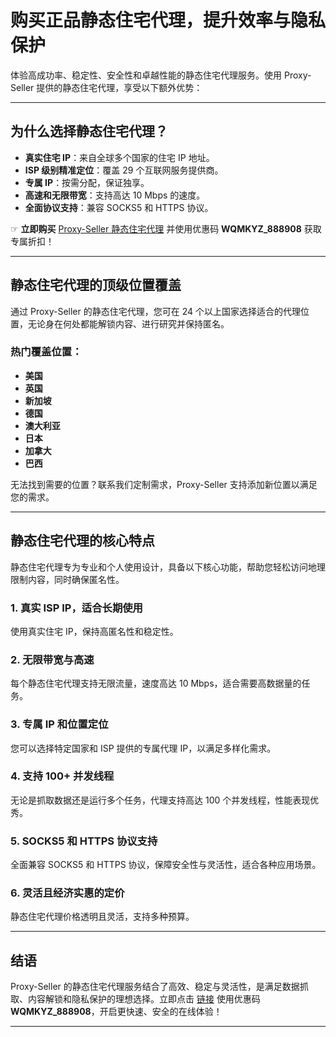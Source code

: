 # 购买正品静态住宅代理，提升效率与隐私保护

体验高成功率、稳定性、安全性和卓越性能的静态住宅代理服务。使用 Proxy-Seller 提供的静态住宅代理，享受以下额外优势：

---

## 为什么选择静态住宅代理？

- **真实住宅 IP**：来自全球多个国家的住宅 IP 地址。
- **ISP 级别精准定位**：覆盖 29 个互联网服务提供商。
- **专属 IP**：按需分配，保证独享。
- **高速和无限带宽**：支持高达 10 Mbps 的速度。
- **全面协议支持**：兼容 SOCKS5 和 HTTPS 协议。

☞ **立即购买** [Proxy-Seller 静态住宅代理](https://bit.ly/proxy-seller-coupon) 并使用优惠码 **WQMKYZ_888908** 获取专属折扣！

---

## 静态住宅代理的顶级位置覆盖

通过 Proxy-Seller 的静态住宅代理，您可在 24 个以上国家选择适合的代理位置，无论身在何处都能解锁内容、进行研究并保持匿名。

### 热门覆盖位置：
- **美国**
- **英国**
- **新加坡**
- **德国**
- **澳大利亚**
- **日本**
- **加拿大**
- **巴西**

无法找到需要的位置？联系我们定制需求，Proxy-Seller 支持添加新位置以满足您的需求。

---

## 静态住宅代理的核心特点

静态住宅代理专为专业和个人使用设计，具备以下核心功能，帮助您轻松访问地理限制内容，同时确保匿名性。

### **1. 真实 ISP IP，适合长期使用**
使用真实住宅 IP，保持高匿名性和稳定性。

### **2. 无限带宽与高速**
每个静态住宅代理支持无限流量，速度高达 10 Mbps，适合需要高数据量的任务。

### **3. 专属 IP 和位置定位**
您可以选择特定国家和 ISP 提供的专属代理 IP，以满足多样化需求。

### **4. 支持 100+ 并发线程**
无论是抓取数据还是运行多个任务，代理支持高达 100 个并发线程，性能表现优秀。

### **5. SOCKS5 和 HTTPS 协议支持**
全面兼容 SOCKS5 和 HTTPS 协议，保障安全性与灵活性，适合各种应用场景。

### **6. 灵活且经济实惠的定价**
静态住宅代理价格透明且灵活，支持多种预算。

---

## 结语

Proxy-Seller 的静态住宅代理服务结合了高效、稳定与灵活性，是满足数据抓取、内容解锁和隐私保护的理想选择。立即点击 [链接](https://bit.ly/proxy-seller-coupon) 使用优惠码 **WQMKYZ_888908**，开启更快速、安全的在线体验！

---
